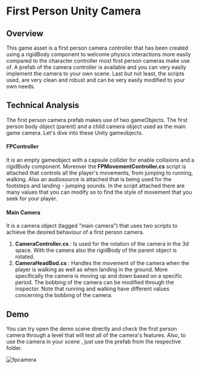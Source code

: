 # First Person Unity Camera

## Overview
This game asset is a first person camera controller that has been created using a rigidBody component to welcome physics interactions more easily compared to the character controller most first person cameras make use of. A prefab of the camera controller is available and you can very easily implement the camera to your own scene. Last but not least, the scripts used, are very clean and robust and can be very easily modified to your own needs.

## Technical Analysis
The first person camera prefab makes use of two gameObjects. The first person body object (parent) and a child camera object used as the main game camera. Let's dive into these Unity gameobjects.

#### FPController
It is an empty gameobject with a capsule collider for enable collisions and a rigidBody component. Moreover the **FPMovementController.cs** script is attached that controls all the player's movements, from jumping to running, walking. Also an audiosource is attached that is being used for the footsteps and landing - jumping sounds.
In the script attached there are many values that you can modify so to find the style of movement that you seek for your player.


#### Main Camera
It is a camera object (tagged "main camera") that uses two scripts to achieve the desired behaviour of a first person camera.
1. **CameraController.cs** : Is used for the rotation of the camera in the 3d space. With the camera also the rigidBody of the parent object is rotated.
2. **CameraHeadBod.cs** : Handles the movement of the camera when the player is walking as well as when landing in the ground. More specifically the camera is moving up and down based on a specific period. The bobbing of the camera can be modified through the inspector. Note that running and walking have different values concerning the bobbing of the camera.


## Demo
You can try open the demo scene directly and check the first person camera through a level that will test all of the camera's features. Also, to use the camera in your scene , just use the prefab from the respective folder.

![fpcamera](https://user-images.githubusercontent.com/15057375/43147725-5aaebe48-8f6c-11e8-8213-bf61708ec883.gif)


